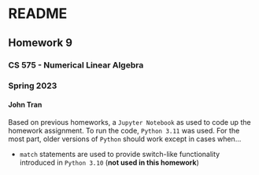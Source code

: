 # README
## Homework 9
### CS 575 - Numerical Linear Algebra
### Spring 2023
#### John Tran

Based on previous homeworks, a `Jupyter Notebook` as used to code up the homework assignment. To run the code, 
`Python 3.11` was used. For the most part, older versions of `Python` should work except in cases when...

- `match` statements are used to provide switch-like functionality introduced in `Python 3.10` (**not used in this 
  homework**)